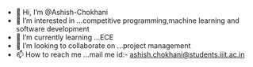- 👋 Hi, I’m @Ashish-Chokhani
- 👀 I’m interested in ...competitive programming,machine learning and software development
- 🌱 I’m currently learning ...ECE 
- 💞️ I’m looking to collaborate on ...project management
- 📫 How to reach me ...mail me id:- ashish.chokhani@students.iiit.ac.in

<!---
Ashish-Chokhani/Ashish-Chokhani is a ✨ special ✨ repository because its `README.md` (this file) appears on your GitHub profile.
You can click the Preview link to take a look at your changes.
--->
